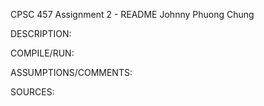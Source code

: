 CPSC 457 Assignment 2 - README Johnny Phuong Chung

DESCRIPTION:

COMPILE/RUN:

ASSUMPTIONS/COMMENTS:

SOURCES: